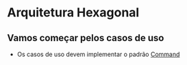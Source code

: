 # Arquitetura Hexagonal

## Vamos começar pelos casos de uso
- Os casos de uso devem implementar o padrão [Command](https://refactoring.guru/design-patterns/command)